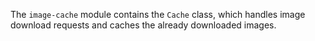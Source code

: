 The `image-cache` module contains the `Cache` class, which handles image download requests and caches the already downloaded images.

